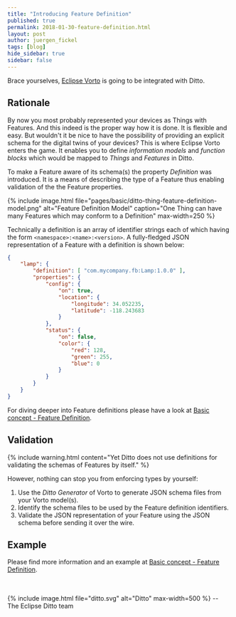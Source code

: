 ```yaml
---
title: "Introducing Feature Definition"
published: true
permalink: 2018-01-30-feature-definition.html
layout: post
author: juergen_fickel
tags: [blog]
hide_sidebar: true
sidebar: false
---
```


Brace yourselves, [Eclipse Vorto](https://eclipse.org/vorto) is going to be integrated with Ditto.

## Rationale
By now you most probably represented your devices as Things with Features.
And this indeed is the proper way how it is done.
It is flexible and easy.
But wouldn't it be nice to have the possibility of providing an explicit schema for the digital twins of your devices? 
This is where Eclipse Vorto enters the game.
It enables you to define *information models* and *function blocks* which would be mapped to *Things* and *Features* 
in Ditto.

To make a Feature aware of its schema(s) the property *Definition* was introduced.
It is a means of describing the type of a Feature thus enabling validation of the the Feature properties.

{% include image.html file="pages/basic/ditto-thing-feature-definition-model.png" alt="Feature Definition Model"
    caption="One Thing can have many Features which may conform to a Definition" max-width=250 %}

Technically a definition is an array of identifier strings each of which having the form `<namespace>:<name>:<version>`.
A fully-fledged JSON representation of a Feature with a definition is shown below:

```json
{
    "lamp": {
        "definition": [ "com.mycompany.fb:Lamp:1.0.0" ],
        "properties": {
            "config": {
                "on": true,
                "location": {
                    "longitude": 34.052235,
                    "latitude": -118.243683
                }
            },
            "status": {
                "on": false,
                "color": {
                    "red": 128,
                    "green": 255,
                    "blue": 0
                }
            }
        }
    }
}
```

For diving deeper into Feature definitions please have a look at [Basic concept - Feature Definition](basic-feature.html#feature-definition).

## Validation
{% include warning.html content="Yet Ditto does not use definitions for validating the schemas of Features by itself." %}

However, nothing can stop you from enforcing types by yourself:

  1. Use the *Ditto Generator* of Vorto to generate JSON schema files from your Vorto model(s).
  2. Identify the schema files to be used by the Feature definition identifiers.
  3. Validate the JSON representation of your Feature using the JSON schema before sending it over the wire.

## Example
Please find more information and an example at [Basic concept - Feature Definition](basic-feature.html#feature-definition).

<br/>
<br/>
{% include image.html file="ditto.svg" alt="Ditto" max-width=500 %}
--<br/>
The Eclipse Ditto team
